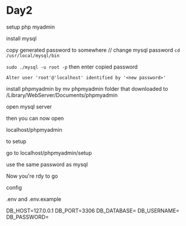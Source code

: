 # Day2

setup php myadmin

install mysql

copy generated password to somewhere
// change mysql password
```cd /usr/local/mysql/bin```

```sudo ./mysql -u root -p```
then enter copied password

```Alter user 'root'@'localhost' identified by '<new password>'```


install phpmyadmin by
mv phpmyadmin folder that downloaded to /Library/WebServer/Documents/phpmyadmin

open mysql server

then you can now open 

localhost/phpmyadmin

to setup

go to localhost/phpmyadmin/setup

use the same password as mysql

Now you're rdy to go

config 

.env and .env.example

DB_HOST=127.0.0.1
DB_PORT=3306
DB_DATABASE=<database table>
DB_USERNAME=<username>
DB_PASSWORD=<password>
